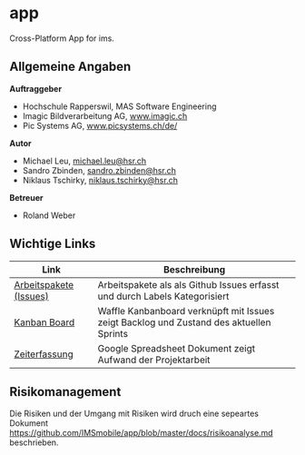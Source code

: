 # app
Cross-Platform App for ims.

## Allgemeine Angaben

**Auftraggeber**
- Hochschule Rapperswil, MAS Software Engineering
- Imagic Bildverarbeitung AG, www.imagic.ch
- Pic Systems AG, www.picsystems.ch/de/

**Autor**
- Michael Leu, michael.leu@hsr.ch
- Sandro Zbinden, sandro.zbinden@hsr.ch
- Niklaus Tschirky, niklaus.tschirky@hsr.ch

**Betreuer**
- Roland Weber

## Wichtige Links 

| Link        | Beschreibung |
| ------------- |-------------|
| [Arbeitspakete (Issues)](https://github.com/IMSmobile/app/issues?utf8=%E2%9C%93&q=)      | Arbeitspakete als als Github Issues erfasst und durch Labels Kategorisiert|
| [Kanban Board](https://waffle.io/IMSmobile/app)| Waffle Kanbanboard verknüpft mit Issues zeigt Backlog und Zustand des aktuellen Sprints|
| [Zeiterfassung](https://docs.google.com/spreadsheets/d/1wPmgUyEP-KACbgbScPLBRBLKIGRuS5j_b-cGsaogbYE/edit?usp=sharing)| Google Spreadsheet Dokument zeigt Aufwand der Projektarbeit|

## Risikomanagement

Die Risiken und der Umgang mit Risiken wird druch eine sepeartes Dokument https://github.com/IMSmobile/app/blob/master/docs/risikoanalyse.md beschrieben. 
